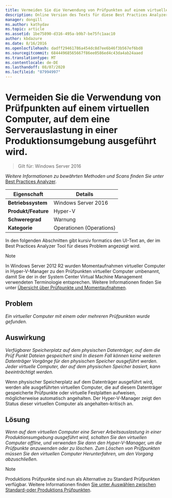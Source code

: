 ```yaml
---
title: Vermeiden Sie die Verwendung von Prüfpunkten auf einem virtuellen Computer, auf dem eine Serverauslastung in einer Produktionsumgebung ausgeführt wird.
description: Online Version des Texts für diese Best Practices Analyzer Regel.
manager: dongill
ms.author: kathydav
ms.topic: article
ms.assetid: 1be75890-d316-495a-b9b7-be75fc1aac10
author: kbdazure
ms.date: 8/16/2016
ms.openlocfilehash: dadff29461786a454dc8d7ee6b46f3b567ef6bd8
ms.sourcegitcommit: 68444968565667f86ee0586ed4c43da4ab24aaed
ms.translationtype: MT
ms.contentlocale: de-DE
ms.lasthandoff: 08/07/2020
ms.locfileid: "87994997"
---
```

# <a name="avoid-using-checkpoints-on-a-virtual-machine-that-runs-a-server-workload-in-a-production-environment"></a>Vermeiden Sie die Verwendung von Prüfpunkten auf einem virtuellen Computer, auf dem eine Serverauslastung in einer Produktionsumgebung ausgeführt wird.

>Gilt für: Windows Server 2016



*Weitere Informationen zu bewährten Methoden und Scans finden Sie unter* [Best Practices Analyzer](https://go.microsoft.com/fwlink/?LinkId=122786).

|Eigenschaft|Details|
|-|-|
|**Betriebssystem**|Windows Server 2016|
|**Produkt/Feature**|Hyper-V|
|**Schweregrad**|Warnung|
|**Kategorie**|Operationen (Operations)|

In den folgenden Abschnitten gibt kursiv formatics den UI-Text an, der im Best Practices Analyzer Tool für dieses Problem angezeigt wird.

> [!NOTE]
> In Windows Server 2012 R2 wurden Momentaufnahmen virtueller Computer in Hyper-V-Manager zu den Prüfpunkten virtueller Computer umbenannt, damit Sie der in der System Center Virtual Machine Management verwendeten Terminologie entsprechen. Weitere Informationen finden Sie unter [Übersicht über Prüfpunkte und Momentaufnahmen](/previous-versions/windows/it-pro/windows-server-2012-R2-and-2012/dn818483(v=ws.11)).

## <a name="issue"></a>Problem

*Ein virtueller Computer mit einem oder mehreren Prüfpunkten wurde gefunden.*

## <a name="impact"></a>Auswirkung

*Verfügbarer Speicherplatz auf dem physischen Datenträger, auf dem die Prüf Punkt Dateien gespeichert sind In diesem Fall können keine weiteren Datenträger Vorgänge für den physischen Speicher ausgeführt werden. Jeder virtuelle Computer, der auf dem physischen Speicher basiert, kann beeinträchtigt werden.*

Wenn physischer Speicherplatz auf dem Datenträger ausgeführt wird, werden alle ausgeführten virtuellen Computer, die auf diesem Datenträger gespeicherte Prüfpunkte oder virtuelle Festplatten aufweisen, möglicherweise automatisch angehalten. Der Hyper-V-Manager zeigt den Status dieser virtuellen Computer als angehalten-kritisch an.

## <a name="resolution"></a>Lösung

*Wenn auf dem virtuellen Computer eine Server Arbeitsauslastung in einer Produktionsumgebung ausgeführt wird, schalten Sie den virtuellen Computer offline, und verwenden Sie dann den Hyper-V-Manager, um die Prüfpunkte anzuwenden oder zu löschen. Zum Löschen von Prüfpunkten müssen Sie den virtuellen Computer Herunterfahren, um den Vorgang abzuschließen.*

> [!NOTE]
> Produktions Prüfpunkte sind nun als Alternative zu Standard Prüfpunkten verfügbar. Weitere Informationen finden [Sie unter Auswählen zwischen Standard-oder Produktions Prüfpunkten](../manage/Choose-between-standard-or-production-checkpoints-in-Hyper-V.md).